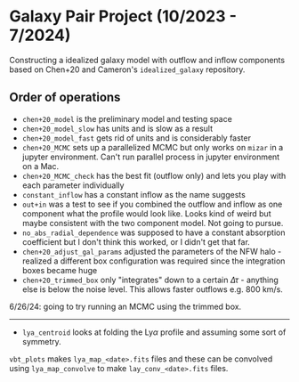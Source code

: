 # Galaxy Pair Project (10/2023 - 7/2024)

Constructing a idealized galaxy model with outflow and inflow components based on Chen+20 and Cameron's `idealized_galaxy` repository. 

## Order of operations

- `chen+20_model` is the preliminary model and testing space
- `chen+20_model_slow` has units and is slow as a result
- `chen+20_model_fast` gets rid of units and is considerably faster
- `chen+20_MCMC` sets up a parallelized MCMC but only works on `mizar` in a jupyter environment. Can't run parallel process in jupyter environment on a Mac.
- `chen+20_MCMC_check` has the best fit (outflow only) and lets you play with each parameter individually
- `constant_inflow` has a constant inflow as the name suggests
- `out+in` was a test to see if you combined the outflow and inflow as one component what the profile would look like. Looks kind of weird but maybe consistent with the two component model. Not going to pursue.
- `no_abs_radial_dependence` was supposed to have a constant absorption coefficient but I don't think this worked, or I didn't get that far.
- `chen+20_adjust_gal_params` adjusted the parameters of the NFW halo - realized a different box configuration was required since the integration boxes became huge
- `chen+20_trimmed_box` only "integrates" down to a certain $\Delta\tau$ - anything else is below the noise level. This allows faster outflows e.g. 800 km/s. 

6/26/24: going to try running an MCMC using the trimmed box.

---

- `lya_centroid` looks at folding the Ly$`\alpha`$ profile and assuming some sort of symmetry.


`vbt_plots` makes `lya_map_<date>.fits` files and these can be convolved using `lya_map_convolve` to make `lay_conv_<date>.fits` files.



